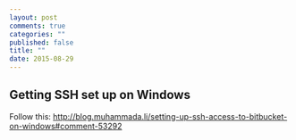 ```yaml
---
layout: post
comments: true
categories: ""
published: false
title: ""
date: 2015-08-29
---
```


## Getting SSH set up on Windows

Follow this: http://blog.muhammada.li/setting-up-ssh-access-to-bitbucket-on-windows#comment-53292
